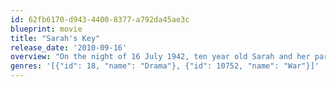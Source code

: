 ```yaml
---
id: 62fb6170-d943-4400-8377-a792da45ae3c
blueprint: movie
title: "Sarah's Key"
release_date: '2010-09-16'
overview: "On the night of 16 July 1942, ten year old Sarah and her parents are being arrested and transported to the Velodrome d'Hiver in Paris where thousands of other jews are being send to get deported. Sarah however managed to lock her little brother in a closed just before the police entered their appartment.Sixty years later, Julia Jarmond, an American journalist in Paris, gets the assignment to write an article about this raid, a black page in the history of France. She starts digging archives and through Sarah's file discovers a well kept secret about her own in-laws."
genres: '[{"id": 18, "name": "Drama"}, {"id": 10752, "name": "War"}]'
---
```

